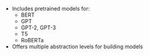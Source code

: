 - Includes pretrained models for:
	- BERT
	- GPT
	- GPT-2, GPT-3
	- T5
	- RoBERTa
- Offers multiple abstraction levels for building models 
